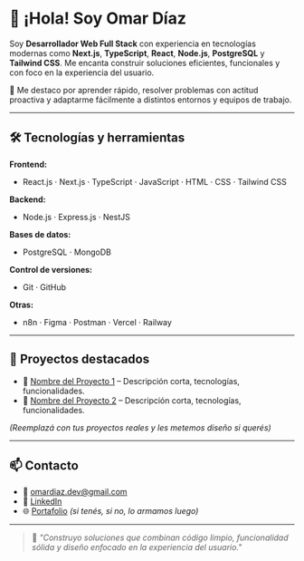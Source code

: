 # 👋 ¡Hola! Soy Omar Díaz

Soy **Desarrollador Web Full Stack** con experiencia en tecnologías modernas como **Next.js**, **TypeScript**, **React**, **Node.js**, **PostgreSQL** y **Tailwind CSS**. Me encanta construir soluciones eficientes, funcionales y con foco en la experiencia del usuario.

🎯 Me destaco por aprender rápido, resolver problemas con actitud proactiva y adaptarme fácilmente a distintos entornos y equipos de trabajo.

---

## 🛠️ Tecnologías y herramientas

**Frontend:**
- React.js · Next.js · TypeScript · JavaScript · HTML · CSS · Tailwind CSS

**Backend:**
- Node.js · Express.js · NestJS

**Bases de datos:**
- PostgreSQL · MongoDB

**Control de versiones:**
- Git · GitHub

**Otras:**
- n8n · Figma · Postman · Vercel · Railway

---

## 🚀 Proyectos destacados

- 🔗 [Nombre del Proyecto 1](https://github.com/tuusuario/proyecto1) – Descripción corta, tecnologías, funcionalidades.
- 🔗 [Nombre del Proyecto 2](https://github.com/tuusuario/proyecto2) – Descripción corta, tecnologías, funcionalidades.

*(Reemplazá con tus proyectos reales y les metemos diseño si querés)*

---

## 📫 Contacto

- 📧 omardiaz.dev@gmail.com  
- 💼 [LinkedIn](https://www.linkedin.com/in/tuusuario)  
- 🌐 [Portafolio](https://tu-portafolio.com) *(si tenés, si no, lo armamos luego)*

---

> 💬 _"Construyo soluciones que combinan código limpio, funcionalidad sólida y diseño enfocado en la experiencia del usuario."_  
